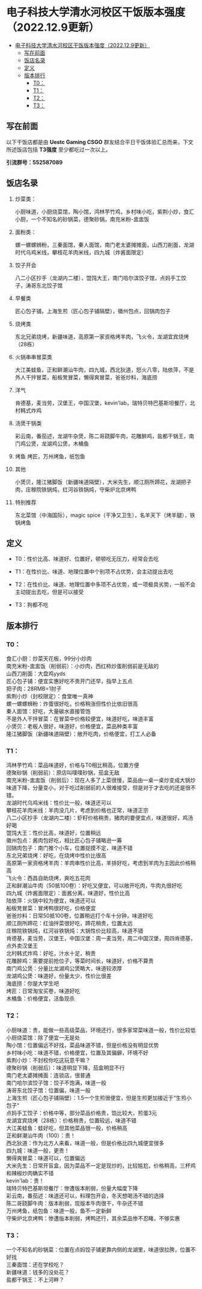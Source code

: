 # 电子科技大学清水河校区干饭版本强度（2022.12.9更新）

- [电子科技大学清水河校区干饭版本强度（2022.12.9更新）](#电子科技大学清水河校区干饭版本强度2022129更新)
  - [写在前面](#写在前面)
  - [饭店名录](#饭店名录)
  - [定义](#定义)
  - [版本排行](#版本排行)
    - [T0：](#t0)
    - [T1：](#t1)
    - [T2：](#t2)
    - [T3：](#t3)


## 写在前面
以下干饭店都是由 __Uestc Gaming CSGO__ 群友结合平日干饭体验汇总而来，下文所述饭店包括 __T3强度__ 至少都吃过一次以上。

**引流群号：552587089**

## 饭店名录

1. 炒菜类：

    小厨味道，小厨烧菜馆，陶小馆，鸿林芋竹鸡，乡村味小吃，紫荆小炒，食汇小厨，一个不知名的砂锅菜，德聚砂锅，南充米粉-盅盅饭

2. 面粉类：

    螺一螺螺蛳粉，三秦面馆，秦人面馆，南门老太婆摊摊面，山西刀削面，龙湖时代乌鸡米线，攀枝花羊肉米线，四九城（炸酱面限定）

3. 饺子开会

    八二小区抄手（龙湖内二楼），馄饨大王，南门哈尔滨饺子馆，点妈手工饺子，涛哥东北饺子馆
4. 早餐类

    匠心包子铺，上海生煎（匠心包子铺隔壁），徽州包点，回锅肉包子

5. 烧烤类

    东北兄弟烧烤，新疆味道，高原第一家资格烤羊肉，飞火令，龙湖宜宾烧烤（28栋）

6. 火锅串串冒菜类

    大江美蛙鱼，正和鲜潮汕牛肉，四九城，西北狄道，怒火八零，陆依萍，不是外人干拌冒菜，船板凳冒菜，懒得爽冒菜，爸爸炒料，海底捞

7. 洋气

    肯德基，麦当劳，汉堡王，中国汉堡，kevin'lab，瑞特贝特巴基斯坦餐厅，北村韩式炸鸡

8. 汤煲干锅类

    彩云南，番茄述，龙湖牛杂煲，陈二哥跷脚牛肉，花雕醉鸡，盐都干锅王，南门鸡公煲，龙湖鸡公煲，木桶鱼
    
9. 烤鱼
    烤匠，万州烤鱼，纸包鱼

10. 其他

    小煲贝，隆江猪脚饭（新疆味道隔壁），大米先生，顺江厕所蹄花，龙湖把子肉，庄稼院铁锅炖，红河谷铁锅炖，守柴炉北京烤鸭

11. 特别推荐

    东北菜馆（中海国际），magic spice（干净又卫生），名羊天下（烤羊腿），铁锅烤鱼

## 定义

- T0：性价比高、味道好、位置好，顿顿吃无压力，经常会去吃

- T1：在性价比、味道、地理位置中个别项不占优势，会主动提出去吃

- T2：在性价比、味道、地理位置中多项不占优势，或一项极具劣势，一般不会主动提出去吃，但是可以接受

- T3：狗都不吃

## 版本排行

### T0：
食汇小厨：炒菜天花板，99分小炒肉  
南充米粉-盅盅饭（削弱前）：小炒肉，西红柿炒蛋削弱前是无敌的  
山西刀削面：大盘鸡yyds  
匠心包子铺：便宜实惠好吃不贵开门还早，指早上五点  
把子肉：28RMB=1肘子  
紫荆小炒（封校限定）：食堂唯一真神  
螺一螺螺蛳粉：炸蛋很好吃，价格稍涨但性价比依旧很高  
秦人面馆：好吃，大量碳水直接管饱  
不是外人干拌冒菜：在冒菜中价格较便宜，味道好吃，味道丰富  
小煲贝：老板人很好，味道好，价格便宜，菜品种类丰富  
隆江猪脚饭（新疆味道隔壁）：敞开吃肉，价格便宜，打工人必备  
  
### T1：  
鸿林芋竹鸡：菜品味道好，价格与T0相比稍高，位置方便  
德聚砂锅（削弱前）：原店叫噗噗砂锅，茄盒无敌  
南充米粉-盅盅饭（削弱后）：现在人多了上菜很慢，菜品由一桌一桌炒变成大锅炒味道下降，分量变小，对于吃过削弱前的人很难接受，但是对于才去吃的还是很不错。  
龙湖时代乌鸡米线：性价比一般，味道还可以  
攀枝花羊肉米线：羊肉没几片，考虑到价格也正常，味道正宗  
八二小区抄手（龙湖内二楼）：虾籽价格稍贵，猪肉的要便宜点，味道很好，鸡汤好喝  
馄饨大王：性价比高，味道好，位置稍远  
徽州包点：酱肉包好吃，相比匠心包子铺略逊一筹  
回锅肉包子：南门推个小车，位置捉摸不定，味道不错  
东北兄弟烧烤：好吃，在烧烤中性价比很高  
高原第一家资格烤羊肉：羊肉串性价比高，羊排好吃，考虑到羊肉为主因此价格稍高  
飞火令：西昌自助烧烤，爽吃五花肉  
正和鲜潮汕牛肉（50抵100卷）：好吃又便宜，可以敞开吃肉，牛肉丸很好吃  
四九城（炸酱面限定）：面酱分离，味道好，性价比高  
陆依萍：火锅中较为便宜，味道还可以  
船板凳冒菜：冒烤鸭很好吃，价格便宜  
爸爸炒料：日常50抵100卷，位置稍远打个车十分钟，味道好吃  
顺江厕所蹄花：红油拌菜很好吃，蹄花稍贵，位置太远  
庄稼院铁锅炖，红河谷铁锅炖：大锅性价比较高，味道不错  
肯德基，麦当劳，汉堡王，中国汉堡：周一麦当劳，周二中国汉堡，周四肯德基，点外卖汉堡王  
北村韩式炸鸡：好吃，汁水十足，稍贵  
花雕醉鸡：需要提前抢位子，等菜时间长，味道好，价格不算贵  
南门鸡公煲：分量比龙湖鸡公煲略大，味道较浓厚  
龙湖鸡公煲：味道好，份量太少，性价比很差  
海底捞：你是大学生吧  
烤匠：日常淘宝买卷，味道好吃  
木桶鱼：价格便宜，活鱼现杀  
  
### T2：  
小厨味道：贵，能做一些高级菜品，环境还行，很多家常菜味道一般，性价比较低  
小厨烧菜馆：除了便宜一无是处  
陶小馆：位置偏远不好找，菜品味道不错，但是价格没有明显优势  
乡村味小吃：味道不错，价格便宜，位置及其偏僻，环境不好  
紫荆小炒：不封校你吃这玩意干嘛？  
德聚砂锅（削弱后）：味道明显下降，茄盒明显不行  
南门老太婆摊摊面：连锁店，很普通  
南门哈尔滨饺子馆：饺子不饱满，味道一般  
涛哥东北饺子馆：位置偏，味道一般  
上海生煎（匠心包子铺隔壁）：1.5一个生煎很便宜，但是生煎更加接近于“生煎小包子“  
点妈手工饺子：价格中等，部分菜品价格贵，馅比较大，煎蛋3元  
龙湖宜宾烧烤（28栋）：价格稍贵，位置较远，味道不错  
大江美蛙鱼：蛙好吃，但其他菜品很一般，价格稍高  
正和鲜潮汕牛肉（100）：贵！  
西北狄道：作为北方人来看，味道一般，但是价格比四九城便宜很多  
四九城：味道一般，更贵！  
懒得爽冒菜：味道可以，位置偏远  
大米先生：日常开盲盒，因为菜品不一定是现炒的，比较尴尬，价格稍高，三杯鸡和辣椒炒肉确实不错  
kevin'lab：贵！  
瑞特贝特巴基斯坦餐厅：惨遭版本削弱，份量大幅度下降  
彩云南，番茄述：味道还可以，料理包开会，冬天想喝汤不错的选择  
陈二哥跷脚牛肉：版本削弱，现版本牛肉很干，牛杂还不错  
万州烤鱼，纸包鱼：味道一般，鱼不一定新鲜  
守柴炉北京烤鸭：惨遭版本削弱，烤鸭还行，其余菜品惨不忍睹，不够实惠  
  
  
### T3：  
一个不知名的砂锅菜：位置在点妈饺子铺更靠内侧的龙湖里，味道很拉胯，位置不好找  
三秦面馆：还在学校吃？  
新疆味道：钱多的没处花？  
盐都干锅王：不上河畔？

